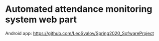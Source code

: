 # Automated attendance monitoring system web part

Android app: https://github.com/LeoSvalov/Spring2020_SofwareProject 